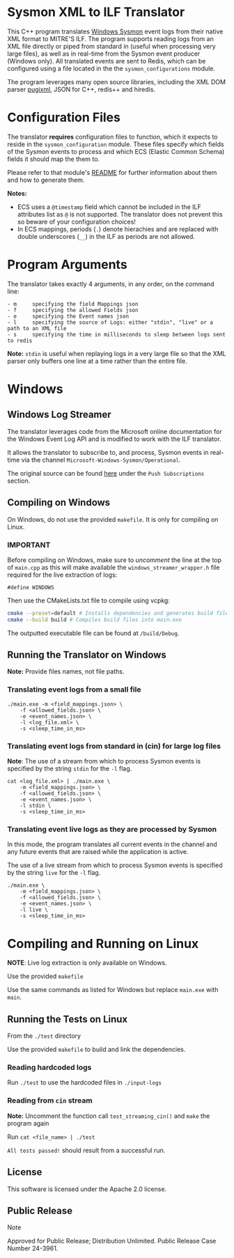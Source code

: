# Sysmon XML to ILF Translator
This C++ program translates [Windows Sysmon](https://learn.microsoft.com/en-us/sysinternals/downloads/sysmon) event logs from their native XML format to MITRE'S ILF. The program supports reading logs from an XML file directly or piped from standard in (useful when processing very large files), as well as in real-time from the Sysmon event producer (Windows only). All translated events are sent to Redis, which can be configured using a file located in the the `sysmon_configurations` module. 

The program leverages many open source libraries, including the XML DOM parser [pugixml](https://pugixml.org/), JSON for C++, redis++ and hiredis.

# Configuration Files
The translator **requires** configuration files to function, which it expects to reside in the `sysmon_configuration` module. These files specify which fields of the Sysmon events to process and which ECS (Elastic Common Schema) fields it should map the them to. 

Please refer to that module's [README](link) for further information about them and how to generate them. 

**Notes:** 

- ECS uses a `@timestamp` field which cannot be included in the ILF attributes list as `@` is not supported. The translator does not prevent this so beware of your configuration choices!
- In ECS mappings, periods (`.`) denote hierachies and are replaced with double underscores (`__`) in the ILF as periods are not allowed.

# Program Arguments
The translator takes exactly 4 arguments, in any order, on the command line:
```
- m     specifying the field Mappings json 
- f     specifying the allowed Fields json
- e     specifying the Event names json
- l     specifying the source of Logs: either "stdin", "live" or a path to an XML file
- s     specifying the time in milliseconds to sleep between logs sent to redis
```
**Note:** `stdin` is useful when replaying logs in a very large file so that the XML parser only buffers one line at a time rather than the entire file.

# Windows
## Windows Log Streamer
The translator leverages code from the Microsoft online documentation for the Windows Event Log API and is modified to work with the ILF translator.

It allows the translator to subscribe to, and process, Sysmon events in real-time via the channel `Microsoft-Windows-Sysmon/Operational`.

The original source can be found [here](https://learn.microsoft.com/en-us/windows/win32/wes/subscribing-to-events) under the `Push Subscriptions` section.

## Compiling on Windows
On Windows, do not use the provided `makefile`. It is only for compiling on Linux.

### **IMPORTANT**
Before compiling on Windows, make sure to *uncomment* the line at the top of `main.cpp` as this will make available the `windows_streamer_wrapper.h` file required for the live extraction of logs:
```
#define WINDOWS
```

Then use the CMakeLists.txt file to compile using vcpkg: 

```sh
cmake --preset=default # Installs dependencies and generates build files
cmake --build build # Compiles build files into main.exe
``` 

The outputted executable file can be found at `/build/Debug`.

## Running the Translator on Windows
**Note:** Provide files names, not file paths.

### Translating event logs from a small file
```
./main.exe -m <field_mappings.json> \
    -f <allowed_fields.json> \
    -e <event_names.json> \
    -l <log_file.xml> \
    -s <sleep_time_in_ms>
```

### Translating event logs from standard in (cin) for large log files
**Note**: The use of a stream from which to process Sysmon events is specified by the string `stdin` for the `-l` flag.
```
cat <log_file.xml> | ./main.exe \ 
    -m <field_mappings.json> \
    -f <allowed_fields.json> \
    -e <event_names.json> \
    -l stdin \
    -s <sleep_time_in_ms>
```

### Translating event live logs as they are processed by Sysmon
 In this mode, the program translates all current events in the channel and any future events that are raised while the application is active.

 The use of a live stream from which to process Sysmon events is specified by the string `live` for the `-l` flag.

```
./main.exe \ 
    -m <field_mappings.json> \
    -f <allowed_fields.json> \
    -e <event_names.json> \
    -l live \
    -s <sleep_time_in_ms>
```

# Compiling and Running on Linux
**NOTE**: Live log extraction is only available on Windows.

Use the provided `makefile`

Use the same commands as listed for Windows but replace `main.exe` with `main`.

## Running the Tests on Linux
From the `./test` directory

Use the provided `makefile` to build and link the dependencies.

### Reading hardcoded logs
Run `./test` to use the hardcoded files in `./input-logs`

### Reading from `cin` stream
**Note:** Uncomment the function call `test_streaming_cin()` and `make` the program again

Run `cat <file_name> | ./test`

`All tests passed!` should result from a successful run.

## License

This software is licensed under the Apache 2.0 license.

## Public Release

> [!NOTE]
> Approved for Public Release; Distribution Unlimited. Public Release Case
> Number 24-3961.
